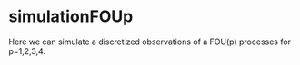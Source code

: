 # simulationFOUp

Here we can simulate a discretized observations of a FOU(p) processes for p=1,2,3,4.
